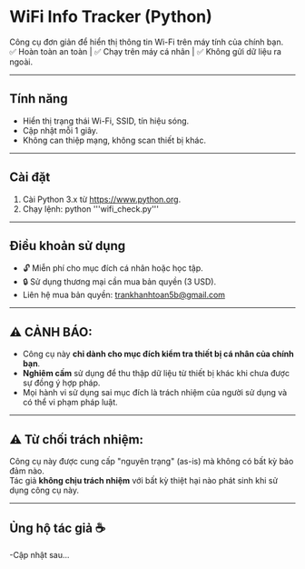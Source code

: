 # WiFi Info Tracker (Python)

Công cụ đơn giản để hiển thị thông tin Wi-Fi trên máy tính của chính bạn.  
✅ Hoàn toàn an toàn | ✅ Chạy trên máy cá nhân | ✅ Không gửi dữ liệu ra ngoài.

---

## Tính năng
- Hiển thị trạng thái Wi-Fi, SSID, tín hiệu sóng.
- Cập nhật mỗi 1 giây.
- Không can thiệp mạng, không scan thiết bị khác.

---

## Cài đặt

1. Cài Python 3.x từ https://www.python.org.
2. Chạy lệnh: python '''wifi_check.py'''


---

## Điều khoản sử dụng

- 🔓 Miễn phí cho mục đích cá nhân hoặc học tập.
- 🔒 Sử dụng thương mại cần mua bản quyền (3 USD).
- Liên hệ mua bản quyền: trankhanhtoan5b@gmail.com

---

## ⚠️ CẢNH BÁO:

- Công cụ này **chỉ dành cho mục đích kiểm tra thiết bị cá nhân của chính bạn**.
- **Nghiêm cấm** sử dụng để thu thập dữ liệu từ thiết bị khác khi chưa được sự đồng ý hợp pháp.
- Mọi hành vi sử dụng sai mục đích là trách nhiệm của người sử dụng và có thể vi phạm pháp luật.

---

## ⚠️ Từ chối trách nhiệm:

Công cụ này được cung cấp "nguyên trạng" (as-is) mà không có bất kỳ bảo đảm nào.  
Tác giả **không chịu trách nhiệm** với bất kỳ thiệt hại nào phát sinh khi sử dụng công cụ này.

---

## Ủng hộ tác giả ☕
-Cập nhật sau...
##
